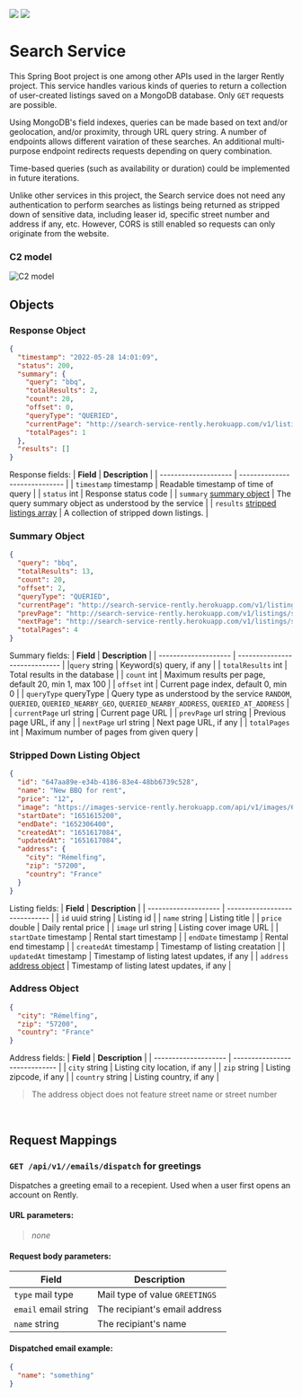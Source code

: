 <p>
  <img src="https://github.com/rently-io/search-service/actions/workflows/ci.yml/badge.svg" />
  <img src="https://github.com/rently-io/search-service/actions/workflows/cd.yml/badge.svg" />
</p>

# Search Service

This Spring Boot project is one among other APIs used in the larger Rently project. This service handles various kinds of queries to return a collection of user-created listings saved on a MongoDB database. Only `GET` requests are possible.

Using MongoDB's field indexes, queries can be made based on text and/or geolocation, and/or proximity, through URL query string. A number of endpoints allows different vairation of these searches. An additional multi-purpose endpoint redirects requests depending on query combination. 

Time-based queries (such as availability or duration) could be implemented in future iterations.

Unlike other services in this project, the Search service does not need any authentication to perform searches as listings being returned as stripped down of sensitive data, including leaser id, specific street number and address if any, etc. However, CORS is still enabled so requests can only originate from the website. 

### C2 model
![C2 model](https://i.imgur.com/CqQbDQA.png)

## Objects

### Response Object
```json
{
  "timestamp": "2022-05-28 14:01:09",
  "status": 200,
  "summary": {
    "query": "bbq",
    "totalResults": 2,
    "count": 20,
    "offset": 0,
    "queryType": "QUERIED",
    "currentPage": "http://search-service-rently.herokuapp.com/v1/listings/search/bbq?offset=0",
    "totalPages": 1
  },
  "results": []
}
```

Response fields:
| **Field**            | **Description**               |
| -------------------- | ----------------------------- |
| `timestamp` timestamp     | Readable timestamp of time of query |
| `status` int | Response status code |
| `summary` [summary object](#summary-object)        | The query summary object as understood by the service |
| `results` [stripped listings array](#stripped-down-listing-object) | A collection of stripped down listings. |

### Summary Object
```json
{
  "query": "bbq",
  "totalResults": 13,
  "count": 20,
  "offset": 2,
  "queryType": "QUERIED",
  "currentPage": "http://search-service-rently.herokuapp.com/v1/listings/search/bbq?offset=2",
  "prevPage": "http://search-service-rently.herokuapp.com/v1/listings/search/bbq?offset=1",
  "nextPage": "http://search-service-rently.herokuapp.com/v1/listings/search/bbq?offset=3",
  "totalPages": 4
}
```

Summary fields:
| **Field**            | **Description**               |
| -------------------- | ----------------------------- |
|`query` string     | Keyword(s) query, if any |
| `totalResults` int | Total results in the database |
| `count` int        | Maximum results per page, default 20, min 1, max 100 |
| `offset` int       | Current page index, default 0, min 0 |
| `queryType` queryType     | Query type as understood by the service `RANDOM`, `QUERIED`, `QUERIED_NEARBY_GEO`, `QUERIED_NEARBY_ADDRESS`, `QUERIED_AT_ADDRESS` |
| `currentPage` url string       | Current page URL |
| `prevPage` url string       | Previous page URL, if any |
| `nextPage` url string       | Next page URL, if any |
| `totalPages` int       | Maximum number of pages from given query |

### Stripped Down Listing Object
```json
{
  "id": "647aa89e-e34b-4186-83e4-48bb6739c528",
  "name": "New BBQ for rent",
  "price": "12",
  "image": "https://images-service-rently.herokuapp.com/api/v1/images/6a4aa7bd-71a0-44be-ada0-c2183305e565",
  "startDate": "1651615200",
  "endDate": "1652306400",
  "createdAt": "1651617084",
  "updatedAt": "1651617084",
  "address": {
    "city": "Rémelfing",
    "zip": "57200",
    "country": "France"
  }
}
```

Listing fields:
| **Field**            | **Description**               |
| -------------------- | ----------------------------- |
| `id` uuid string     | Listing id |
| `name` string        | Listing title |
| `price` double       | Daily rental price |
| `image` url string   | Listing cover image URL |
| `startDate` timestamp   | Rental start timestamp |
| `endDate` timestamp   | Rental end timestamp |
| `createdAt` timestamp   | Timestamp of listing creatation |
| `updatedAt` timestamp   | Timestamp of listing latest updates, if any |
| `address` [address object](#address-object) | Timestamp of listing latest updates, if any |

### Address Object
```json
{
  "city": "Rémelfing",
  "zip": "57200",
  "country": "France"
}
```

Address fields:
| **Field**            | **Description**               |
| -------------------- | ----------------------------- |
| `city` string     | Listing city location, if any |
| `zip` string        | Listing zipcode, if any |
| `country` string       | Listing country, if any |

> The address object does not feature street name or street number

<br />

## Request Mappings

### `GET /api/v1//emails/dispatch` for greetings

Dispatches a greeting email to a recepient. Used when a user first opens an account on Rently.

#### URL parameters:

> _none_

#### Request body parameters:

| **Field**            | **Description**               |
| -------------------- | ----------------------------- |
| `type` mail type     | Mail type of value `GREETINGS`|
| `email` email string | The recipiant's email address |
| `name` string        | The recipiant's name          |

#### Dispatched email example:

```json
{
  "name": "something"
}
```
